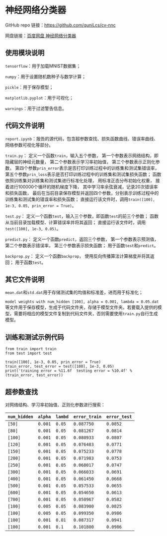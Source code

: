 神经网络分类器
==============

GitHub repo 链接：<https://github.com/quniLcs/cv-nnc>

网盘链接：[百度网盘
神经网络分类器](https://pan.baidu.com/s/1hQtjDPMmQEPDIk5TRP6MwA?pwd=6bku)

使用模块说明
------------

`tensorflow`：用于加载MNIST数据集；

`numpy`：用于设置随机数种子与数学计算；

`pickle`：用于保存模型；

`matplotlib.pyplot`：用于可视化；

`warnings`：用于过滤警告信息。

代码文件说明
------------

`report.ipynb`：报告的源代码，包含超参数查找、损失函数曲线、错误率曲线、网络参数可视化等部分。

`train.py`： 定义一个函数`train`，输入五个参数，
第一个参数表示网络结构，即隐藏层的神经元数量， 第二个参数表示学习率初始值，
第三个参数表示正则化参数，
第四个参数`prin_error`表示是否打印训练过程中的训练集和测试集错误率，
第五个参数`prin_loss`表示是否打印训练过程中的训练集和测试集损失函数；
函数依照训练集对训练集和测试集进行标准化处理， 用标准正态分布初始化权重，
接着进行100000个循环的随机梯度下降，
其中学习率余弦衰减，记录20次错误率和损失函数，
最后在当前目录保存模型并返回四个参数，分别表示训练过程中的训练集和测试集的错误率和损失函数；
直接运行该文件时，调用`train([100], 1e-3, 0.05, prin_error = True)`。

`test.py`： 定义一个函数`test`，输入三个参数，即函数`test`的前三个参数；
函数从当前目录加载模型、计算错误率并将其返回；
直接运行该文件时，调用`test([100], 1e-3, 0.05)`。

`predict.py`： 定义一个函数`predict`，返回三个参数， 第一个参数表示预测值，
第二个参数表示错误率， 第三个参数表示损失函数； 用于函数`test`和`predict`。

`backprop.py`： 定义一个函数`backprop`， 使用反向传播算法计算梯度并将其返回；
用于函数`test`。

其它文件说明
------------

`mean.dat`和`std.dat`用于存储测试集的均值和标准差，进而用于标准化；

`model weights with num_hidden [100], alpha = 0.001, lambda =
0.05.dat`等文件用于保存模型，生成于代码文件夹，存储于模型文件夹。若要载入提供的模型，需要将相应的模型文件复制到代码文件夹，否则需要使用`train.py`自行生成模型。

训练和测试示例代码
------------------

~~~~~~~~~~~~~~~~~~~~~~~~~~~~~~~~~~~~~~~~~~~~~~~~~~~~~~~~~~~~~~~~~~~~~~~~~~~~~~~~
from train import train
from test import test

train([100], 1e-3, 0.05, prin_error = True)
train_error, test_error = test([100], 1e-3, 0.05)
print('training error = %11.6f  testing error = %10.4f' % (train_error, test_error))
~~~~~~~~~~~~~~~~~~~~~~~~~~~~~~~~~~~~~~~~~~~~~~~~~~~~~~~~~~~~~~~~~~~~~~~~~~~~~~~~

超参数查找
----------

对网络结构、学习率初始值、正则化参数进行搜索：

| `num_hidden` | `alpha` | `lambd` | `error_train` | `error_test` |
|--------------|---------|---------|---------------|--------------|
| `[50]`       | `0.001` | `0.05`  | `0.087750`    | `0.0852`     |
| `[80]`       | `0.001` | `0.05`  | `0.081267`    | `0.0814`     |
| `[100]`      | `0.001` | `0.05`  | `0.080933`    | `0.0807`     |
| `[120]`      | `0.001` | `0.05`  | `0.076483`    | `0.0771`     |
| `[150]`      | `0.001` | `0.05`  | `0.075233`    | `0.0778`     |
| `[200]`      | `0.001` | `0.05`  | `0.071983`    | `0.0753`     |
| `[250]`      | `0.001` | `0.05`  | `0.068017`    | `0.0747`     |
| `[300]`      | `0.001` | `0.05`  | `0.066033`    | `0.0691`     |
| `[400]`      | `0.001` | `0.05`  | `0.061450`    | `0.0668`     |
| `[500]`      | `0.001` | `0.05`  | `0.057533`    | `0.0655`     |
| `[600]`      | `0.001` | `0.05`  | `0.054650`    | `0.0613`     |
| `[700]`      | `0.001` | `0.05`  | `0.050967`    | `0.0582`     |
| `[100]`      | `0.005` | `0.05`  | `0.083900`    | `0.0825`     |
| `[100]`      | `0.005` | `0.05`  | `0.099350`    | `0.0986`     |
| `[100]`      | `0.001` | `0.01`  | `0.087317`    | `0.0941`     |
| `[100]`      | `0.001` | `0.1`   | `0.101800`    | `0.0986`     |
